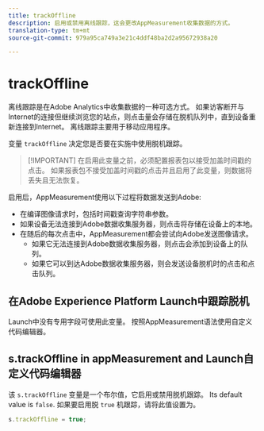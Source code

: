 ```yaml
---
title: trackOffline
description: 启用或禁用离线跟踪，这会更改AppMeasurement收集数据的方式。
translation-type: tm+mt
source-git-commit: 979a95ca749a3e21c4ddf48ba2d2a95672938a20

---
```



# trackOffline

离线跟踪是在Adobe Analytics中收集数据的一种可选方式。 如果访客断开与Internet的连接但继续浏览您的站点，则点击量会存储在脱机队列中，直到设备重新连接到Internet。 离线跟踪主要用于移动应用程序。

变量 `trackOffline` 决定您是否要在实施中使用脱机跟踪。

> [!IMPORTANT] 在启用此变量之前，必须配置报表包以接受加盖时间戳的点击。 如果报表包不接受加盖时间戳的点击并且启用了此变量，则数据将丢失且无法恢复。

启用后，AppMeasurement使用以下过程将数据发送到Adobe:

* 在编译图像请求时，包括时间戳查询字符串参数。
* 如果设备无法连接到Adobe数据收集服务器，则点击将存储在设备上的本地。
* 在随后的每次点击中，AppMeasurement都会尝试向Adobe发送图像请求。
   * 如果它无法连接到Adobe数据收集服务器，则点击会添加到设备上的队列。
   * 如果它可以到达Adobe数据收集服务器，则会发送设备脱机时的点击和点击队列。

## 在Adobe Experience Platform Launch中跟踪脱机

Launch中没有专用字段可使用此变量。 按照AppMeasurement语法使用自定义代码编辑器。

## s.trackOffline in appMeasurement and Launch自定义代码编辑器

该 `s.trackOffline` 变量是一个布尔值，它启用或禁用脱机跟踪。 Its default value is `false`. 如果要启用脱 `true` 机跟踪，请将此值设置为。

```js
s.trackOffline = true;
```
